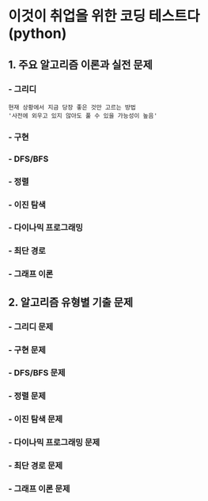 # 이것이 취업을 위한 코딩 테스트다(python)

## 1. 주요 알고리즘 이론과 실전 문제

### - 그리디
    현재 상황에서 지금 당장 좋은 것만 고르는 방법
    '사전에 외우고 있지 않아도 풀 수 있을 가능성이 높음'
### - 구현

### - DFS/BFS

### - 정렬

### - 이진 탐색

### - 다이나믹 프로그래밍

### - 최단 경로

### - 그래프 이론

## 2. 알고리즘 유형별 기출 문제

### - 그리디 문제

### - 구현 문제

### - DFS/BFS 문제

### - 정렬 문제

### - 이진 탐색 문제

### - 다이나믹 프로그래밍 문제

### - 최단 경로 문제

### - 그래프 이론 문제